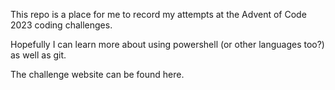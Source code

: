 This repo is a place for me to record my attempts at the Advent of Code 2023 coding challenges. 

Hopefully I can learn more about using powershell (or other languages too?) as well as git.

The challenge website can be found here.
